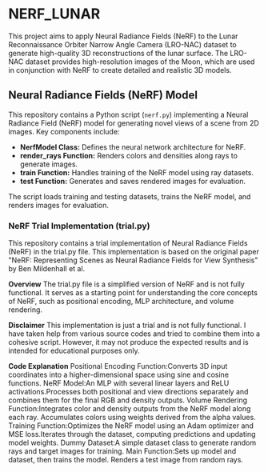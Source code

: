 # NERF_LUNAR
This project aims to apply Neural Radiance Fields (NeRF) to the Lunar Reconnaissance Orbiter Narrow Angle Camera (LRO-NAC) dataset to generate high-quality 3D reconstructions of the lunar surface. The LRO-NAC dataset provides high-resolution images of the Moon, which are used in conjunction with NeRF to create detailed and realistic 3D models.

## Neural Radiance Fields (NeRF) Model

This repository contains a Python script (`nerf.py`) implementing a Neural Radiance Field (NeRF) model for generating novel views of a scene from 2D images. Key components include:

- **NerfModel Class:** Defines the neural network architecture for NeRF.
- **render_rays Function:** Renders colors and densities along rays to generate images.
- **train Function:** Handles training of the NeRF model using ray datasets.
- **test Function:** Generates and saves rendered images for evaluation.

The script loads training and testing datasets, trains the NeRF model, and renders images for evaluation.



### NeRF Trial Implementation (trial.py)
This repository contains a trial implementation of Neural Radiance Fields (NeRF) in the trial.py file. This implementation is based on the original paper "NeRF: Representing Scenes as Neural Radiance Fields for View Synthesis" by Ben Mildenhall et al.

**Overview**
The trial.py file is a simplified version of NeRF and is not fully functional. It serves as a starting point for understanding the core concepts of NeRF, such as positional encoding, MLP architecture, and volume rendering.

**Disclaimer**
This implementation is just a trial and is not fully functional. I have taken help from various source codes and tried to combine them into a cohesive script. However, it may not produce the expected results and is intended for educational purposes only.

**Code Explanation**
Positional Encoding Function:Converts 3D input coordinates into a higher-dimensional space using sine and cosine functions.
NeRF Model:An MLP with several linear layers and ReLU activations.Processes both positional and view directions separately and combines them for the final RGB and density outputs.
Volume Rendering Function:Integrates color and density outputs from the NeRF model along each ray. Accumulates colors using weights derived from the alpha values.
Training Function:Optimizes the NeRF model using an Adam optimizer and MSE loss.Iterates through the dataset, computing predictions and updating model weights.
Dummy Dataset:A simple dataset class to generate random rays and target images for training.
Main Function:Sets up model and dataset, then trains the model. Renders a test image from random rays.
